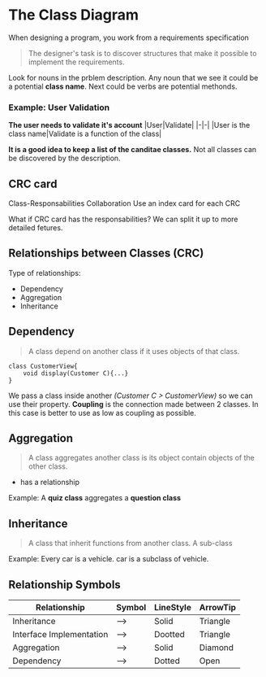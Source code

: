 # The Class Diagram
When designing a program, you work from a requirements specification
> The designer's task is to discover structures that make it possible to implement the requirements.

Look for nouns in the prblem description. Any noun that we see it could be a potential **class name**. 
Next could be verbs are potential methonds. 
### Example: User Validation
**The user needs to validate it's account**
|User|Validate|
|-|-|
|User is the class name|Validate is a function of the class|

**It is a good idea to keep a list of the canditae classes.**
Not all classes can be discovered by the description. 

## CRC card
Class-Responsabilities Collaboration
Use an index card for each CRC

What if CRC card has the responsabilities? We can split it up to more detailed fetures. 
## Relationships between Classes (CRC)
Type of relationships:
- Dependency
- Aggregation
- Inheritance

## Dependency
> A class depend on another class if it uses objects of that class.
```
class CustomerView{
    void display(Customer C){...}
}
```
We pass a class inside another *(Customer C > CustomerView)* so we can use their property.
**Coupling** is the connection made between 2 classes. In this case is better to use as low as coupling as possible.

## Aggregation
> A class aggregates another class is its object contain objects of the other class. 
- has a relationship

Example: A **quiz class** aggregates a **question class**


## Inheritance
> A class that inherit functions from another class. A sub-class

Example: Every car is a vehicle.
car is a subclass of vehicle.

## Relationship Symbols

|Relationship|Symbol|LineStyle|ArrowTip|
|--|--|--|--|
|Inheritance|-->|Solid|Triangle|
|Interface Implementation|-->|Dootted|Triangle|
|Aggregation|-->|Solid|Diamond|
|Dependency|-->|Dotted|Open|
